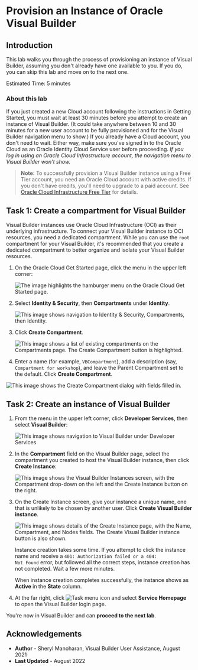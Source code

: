 # Provision an Instance of Oracle Visual Builder

## Introduction

This lab walks you through the process of provisioning an instance of Visual Builder, assuming you don't already have one available to you.  If you do, you can skip this lab and move on to the next one.

Estimated Time:  5 minutes

### About this lab

If you just created a new Cloud account following the instructions in Getting Started, you must wait at least 30 minutes before you attempt to create an instance of Visual Builder. (It could take anywhere between 10 and 30 minutes for a new user account to be fully provisioned and for the Visual Builder navigation menu to show.) If you already have a Cloud account, you don't need to wait. Either way, make sure you've signed in to the Oracle Cloud as an Oracle Identity Cloud Service user before proceeding. *If you log in using an Oracle Cloud Infrastructure account, the navigation menu to Visual Builder won't show.*

> **Note:** To successfully provision a Visual Builder instance using a Free Tier account, you need an Oracle Cloud account with active credits. If you don't have credits, you'll need to upgrade to a paid account. See [Oracle Cloud Infrastructure Free Tier](https://www.oracle.com/cloud/free/#always-free) for details.

## Task 1: Create a compartment for Visual Builder

Visual Builder instances use Oracle Cloud Infrastructure (OCI) as their underlying infrastructure. To connect your Visual Builder instance to OCI resources, you need a dedicated compartment. While you can use the `root` compartment for your Visual Builder, it's recommended that you create a dedicated compartment to better organize and isolate your Visual Builder resources.

1. On the Oracle Cloud Get Started page, click the menu in the upper left corner:

    ![The image highlights the hamburger menu on the Oracle Cloud Get Started page.](images/hamburger.png "")

2. Select **Identity & Security**, then **Compartments** under **Identity**.

    ![This image shows navigation to Identity & Security, Compartments, then Identity.](./images/oci-compartments.png "")

3. Click **Create Compartment**.

   ![This image shows a list of existing compartments on the Compartments page. The Create Compartment button is highlighted.](./images/oci-compartments-create.png "")

4. Enter a name (for example, `VBCompartment`), add a description (say, `Compartment for workshop`), and leave the Parent Compartment set to the default. Click **Create Compartment**.

  ![This image shows the Create Compartment dialog with fields filled in.](./images/oci-compartments-create-details.png "")

## Task 2: Create an instance of Visual Builder

1. From the menu in the upper left corner, click **Developer Services**, then select **Visual Builder**:

    ![This image shows navigation to Visual Builder under Developer Services](images/platform.png "")

2. In the **Compartment** field on the Visual Builder page, select the compartment you created to host the Visual Builder instance, then click **Create Instance**:

    ![This image shows the Visual Builder Instances screen, with the Compartment drop-down on the left and the Create Instance button on the right.](images/create-instance.png "")

3. On the Create Instance screen, give your instance a unique name, one that is unlikely to be chosen by another user.  Click **Create Visual Builder instance**.

    ![This image shows details of the Create Instance page, with the Name, Compartment, and Nodes fields. The Create Visual Builder instance button is also shown.](images/detail.png "")

    Instance creation takes some time. If you attempt to click the instance name and receive a <code>401: Authorization failed or a 404: Not Found</code> error, but followed all the correct steps, instance creation has not completed. Wait a few more minutes.

    When instance creation completes successfully, the instance shows as **Active** in the **State** column.

4. At the far right, click ![Task menu icon](images/task_menu.png) and select **Service Homepage** to open the Visual Builder login page.

  You're now in Visual Builder and can **proceed to the next lab**.

## Acknowledgements

* **Author** - Sheryl Manoharan, Visual Builder User Assistance, August 2021
* **Last Updated** - August 2022

